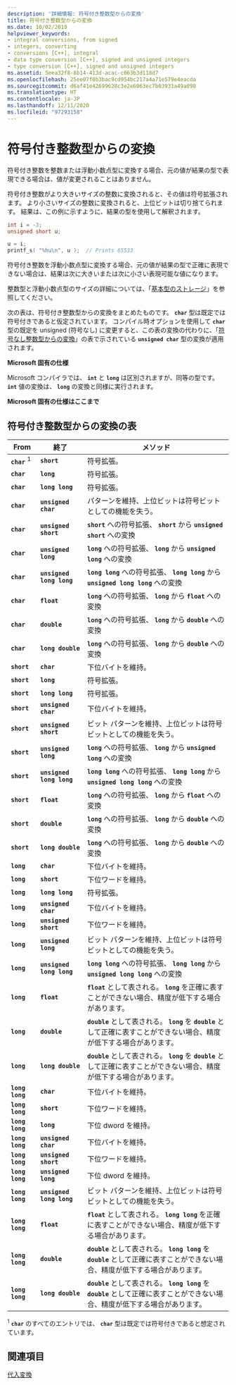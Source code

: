 ```yaml
---
description: '詳細情報: 符号付き整数型からの変換'
title: 符号付き整数型からの変換
ms.date: 10/02/2019
helpviewer_keywords:
- integral conversions, from signed
- integers, converting
- conversions [C++], integral
- data type conversion [C++], signed and unsigned integers
- type conversion [C++], signed and unsigned integers
ms.assetid: 5eea32f8-8b14-413d-acac-c063b3d118d7
ms.openlocfilehash: 25ee07f0b3bac9cd954bc217a4a71e579e4eacda
ms.sourcegitcommit: d6af41e42699628c3e2e6063ec7b03931a49a098
ms.translationtype: HT
ms.contentlocale: ja-JP
ms.lasthandoff: 12/11/2020
ms.locfileid: "97293158"
---
```

# <a name="conversions-from-signed-integral-types"></a>符号付き整数型からの変換

符号付き整数を整数または浮動小数点型に変換する場合、元の値が結果の型で表現できる場合は、値が変更されることはありません。

符号付き整数がより大きいサイズの整数に変換されると、その値は符号拡張されます。 より小さいサイズの整数に変換されると、上位ビットは切り捨てられます。 結果は、この例に示すように、結果の型を使用して解釈されます。

```C
int i = -3;
unsigned short u;

u = i;
printf_s( "%hu\n", u );  // Prints 65533
```

符号付き整数を浮動小数点型に変換する場合、元の値が結果の型で正確に表現できない場合は、結果は次に大きいまたは次に小さい表現可能な値になります。

整数型と浮動小数点型のサイズの詳細については、「[基本型のストレージ](../c-language/storage-of-basic-types.md)」を参照してください。

次の表は、符号付き整数型からの変換をまとめたものです。 **`char`** 型は既定では符号付きであると仮定されています。 コンパイル時オプションを使用して **`char`** 型の既定を unsigned (符号なし) に変更すると、この表の変換の代わりに、「[符号なし整数型からの変換](../c-language/conversions-from-unsigned-integral-types.md)」の表で示されている **`unsigned char`** 型の変換が適用されます。

**Microsoft 固有の仕様**

Microsoft コンパイラでは、 **`int`** と **`long`** は区別されますが、同等の型です。 **`int`** 値の変換は、 **`long`** の変換と同様に実行されます。

**Microsoft 固有の仕様はここまで**

## <a name="table-of-conversions-from-signed-integral-types"></a>符号付き整数型からの変換の表

|From|終了|メソッド|
|----------|--------|------------|
|**`char`** <sup>1</sup>|**`short`**|符号拡張。|
|**`char`**|**`long`**|符号拡張。|
|**`char`**|**`long long`**|符号拡張。|
|**`char`**|**`unsigned char`**|パターンを維持、上位ビットは符号ビットとしての機能を失う。|
|**`char`**|**`unsigned short`**|**`short`** への符号拡張、 **`short`** から **`unsigned short`** への変換|
|**`char`**|**`unsigned long`**|**`long`** への符号拡張、 **`long`** から **`unsigned long`** への変換|
|**`char`**|**`unsigned long long`**|**`long long`** への符号拡張、 **`long long`** から **`unsigned long long`** への変換|
|**`char`**|**`float`**|**`long`** への符号拡張、 **`long`** から **`float`** への変換|
|**`char`**|**`double`**|**`long`** への符号拡張、 **`long`** から **`double`** への変換|
|**`char`**|**`long double`**|**`long`** への符号拡張、 **`long`** から **`double`** への変換|
|**`short`**|**`char`**|下位バイトを維持。|
|**`short`**|**`long`**|符号拡張。|
|**`short`**|**`long long`**|符号拡張。|
|**`short`**|**`unsigned char`**|下位バイトを維持。|
|**`short`**|**`unsigned short`**|ビット パターンを維持、上位ビットは符号ビットとしての機能を失う。|
|**`short`**|**`unsigned long`**|**`long`** への符号拡張、 **`long`** から **`unsigned long`** への変換|
|**`short`**|**`unsigned long long`**|**`long long`** への符号拡張、 **`long long`** から **`unsigned long long`** への変換|
|**`short`**|**`float`**|**`long`** への符号拡張、 **`long`** から **`float`** への変換|
|**`short`**|**`double`**|**`long`** への符号拡張、 **`long`** から **`double`** への変換|
|**`short`**|**`long double`**|**`long`** への符号拡張、 **`long`** から **`double`** への変換|
|**`long`**|**`char`**|下位バイトを維持。|
|**`long`**|**`short`**|下位ワードを維持。|
|**`long`**|**`long long`**|符号拡張。|
|**`long`**|**`unsigned char`**|下位バイトを維持。|
|**`long`**|**`unsigned short`**|下位ワードを維持。|
|**`long`**|**`unsigned long`**|ビット パターンを維持、上位ビットは符号ビットとしての機能を失う。|
|**`long`**|**`unsigned long long`**|**`long long`** への符号拡張、 **`long long`** から **`unsigned long long`** への変換|
|**`long`**|**`float`**|**`float`** として表される。 **`long`** を正確に表すことができない場合、精度が低下する場合があります。|
|**`long`**|**`double`**|**`double`** として表される。 **`long`** を **`double`** として正確に表すことができない場合、精度が低下する場合があります。|
|**`long`**|**`long double`**|**`double`** として表される。 **`long`** を **`double`** として正確に表すことができない場合、精度が低下する場合があります。|
|**`long long`**|**`char`**|下位バイトを維持。|
|**`long long`**|**`short`**|下位ワードを維持。|
|**`long long`**|**`long`**|下位 dword を維持。|
|**`long long`**|**`unsigned char`**|下位バイトを維持。|
|**`long long`**|**`unsigned short`**|下位ワードを維持。|
|**`long long`**|**`unsigned long`**|下位 dword を維持。|
|**`long long`**|**`unsigned long long`**|ビット パターンを維持、上位ビットは符号ビットとしての機能を失う。|
|**`long long`**|**`float`**|**`float`** として表される。 **`long long`** を正確に表すことができない場合、精度が低下する場合があります。|
|**`long long`**|**`double`**|**`double`** として表される。 **`long long`** を **`double`** として正確に表すことができない場合、精度が低下する場合があります。|
|**`long long`**|**`long double`**|**`double`** として表される。 **`long long`** を **`double`** として正確に表すことができない場合、精度が低下する場合があります。|

<sup>1</sup> **`char`** のすべてのエントリでは、 **`char`** 型は既定では符号付きであると想定されています。

## <a name="see-also"></a>関連項目

[代入変換](../c-language/assignment-conversions.md)
